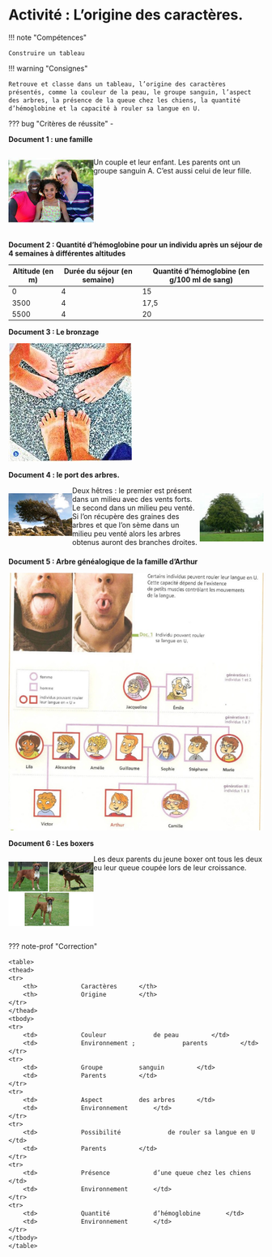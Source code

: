 # Activité : L’origine des caractères.

!!! note "Compétences"

    Construire un tableau 

!!! warning "Consignes"

    Retrouve et classe dans un tableau, l’origine des caractères présentés, comme la couleur de la peau, le groupe sanguin, l’aspect des arbres, la présence de la queue chez les chiens, la quantité d’hémoglobine et la capacité à rouler sa langue en U.
    
??? bug "Critères de réussite"
    - 



**Document 1 : une famille**

<div markdown style="display:flex; flex-direction: row;">

<div markdown style="display:flex;  flex: 1 1 0; flex-direction: row;">

![](pictures/familleMetis.png)

</div>
<div markdown style="display:flex; flex: 2 1 0; flex-direction: row;">

Un couple et leur enfant. Les parents ont un groupe sanguin A. C’est aussi celui de leur fille.

</div>
</div>

**Document 2 : Quantité d’hémoglobine pour un individu après un séjour de 4 semaines à différentes altitudes**

| Altitude (en m) | Durée du séjour (en semaine) | Quantité d’hémoglobine (en g/100 ml de sang)|
|--|--|--|
| 0| 4 | 15| 
| 3500 | 4 | 17,5 | 
| 5500 | 4| 20| 

**Document 3 : Le bronzage**

![](pictures/bronzage.png)

**Document 4 :  le port des arbres.**
<div markdown style="display:flex; flex-direction: row;">

<div markdown style="display:flex;  flex: 1 1 0; flex-direction: row;">

![](pictures/cheneAvecVent.png)

</div>
<div markdown style="display:flex; flex: 2 1 0; flex-direction: row;">
Deux hêtres : le premier est présent dans un milieu avec des vents forts. Le second dans un milieu peu venté. Si l’on récupère des graines des arbres et que l’on sème dans un milieu peu venté alors les arbres obtenus auront des branches droites.

</div>
<div markdown style="display:flex;  flex: 1 1 0; flex-direction: row;">

![](pictures/cheneSansVent.png)
</div>
</div>


**Document 5 : Arbre généalogique de la famille d’Arthur**

![](pictures/arbreFamilleLangueU.png)

**Document 6 :  Les boxers**
<div markdown style="display:flex; flex-direction: row;">

<div markdown style="display:flex;  flex: 1 1 0; flex-direction: row;">

![](pictures/familleBoxers.png)
</div>
<div markdown style="display:flex; flex: 2 1 0; flex-direction: row;">
Les deux parents du jeune boxer ont tous les deux eu leur queue coupée lors de leur croissance.


</div>
</div>


??? note-prof "Correction"

    <table>
    <thead>
    <tr>
        <th> 			Caractères 		</th>
        <th> 			Origine 		</th>
    </tr>
    </thead>
    <tbody>
    <tr>
        <td> 			Couleur 			de peau 		</td>
        <td> 			Environnement ; 			parents 		</td>
    </tr>
    <tr>
        <td> 			Groupe 			sanguin 		</td>
        <td> 			Parents 		</td>
    </tr>
    <tr>
        <td> 			Aspect 			des arbres 		</td>
        <td> 			Environnement 		</td>
    </tr>
    <tr>
        <td> 			Possibilité 			de rouler sa langue en U 		</td>
        <td> 			Parents 		</td>
    </tr>
    <tr>
        <td> 			Présence 			d’une queue chez les chiens 		</td>
        <td> 			Environnement 		</td>
    </tr>
    <tr>
        <td> 			Quantité 			d’hémoglobine 		</td>
        <td> 			Environnement 		</td>
    </tr>
    </tbody>
    </table>

